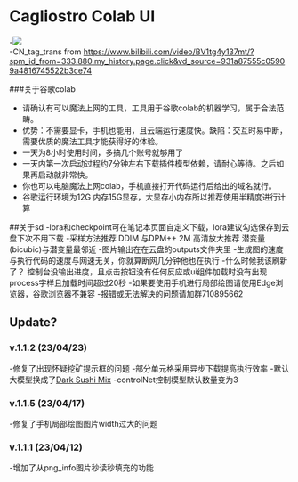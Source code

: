 # **Cagliostro Colab UI**
-[![](https://img.shields.io/static/v1?message=Open%20in%20Colab&logo=googlecolab&labelColor=5c5c5c&color=0f80c1&label=%20&style=flat)](https://colab.research.google.com/github/s4afa451dgf415f/colab_stable_diffusion/blob/main/%E4%BA%91stable_diffusion(%E4%BF%AE%E5%A4%8D%E6%8C%96%E7%9F%BF%E5%AB%8C%E7%96%91).ipynb)<br>
-CN_tag_trans  from https://www.bilibili.com/video/BV1tg4y137mt/?spm_id_from=333.880.my_history.page.click&vd_source=931a87555c05909a4816745522b3ce74

###关于谷歌colab
- 请确认有可以魔法上网的工具，工具用于谷歌colab的机器学习，属于合法范畴。 
- 优势：不需要显卡，手机也能用，且云端运行速度快。缺陷：交互时易中断，需要优质的魔法工具才能获得好的体验。 
- 一天为8小时使用时间，多搞几个账号就够用了
- 一天内第一次启动过程约7分钟左右下载插件模型依赖，请耐心等待。之后如果再启动就非常快。 
- 你也可以电脑魔法上网colab，手机直接打开代码运行后给出的域名就行。
- 谷歌运行环境为12G 内存15G显存，大显存小内存所以推荐使用半精度进行计算
 
 ##关于sd
 -lora和checkpoint可在笔记本页面自定义下载，lora建议勾选保存到云盘下次不用下载
 -采样方法推荐 DDIM 与DPM++ 2M 高清放大推荐 潜变量(bicubic)与潜变量最邻近
 -图片输出在在云盘的outputs文件夹里
 -生成图的速度与执行代码的速度与网速无关，你就算断网几分钟他也在执行
 -什么时候我该刷新了？ 控制台没输出进度，且点击按钮没有任何反应或ui组件加载时没有出现process字样且加载时间超过20秒
 -如果要使用手机进行局部绘图请使用Edge浏览器，谷歌浏览器不兼容
 -报错或无法解决的问题请加群710895662
 
## Update?
### v.1.1.2 (23/04/23)
-修复了出现怀疑挖矿提示框的问题
-部分单元格采用异步下载提高执行效率
-默认大模型换成了[Dark Sushi Mix](https://civitai.com/api/download/models/33482)
-controlNet控制模型默认数量变为3
### v.1.1.5 (23/04/17)
-修复了手机局部绘图图片width过大的问题
### v.1.1.1 (23/04/12)
-增加了从png_info图片秒读秒填充的功能
